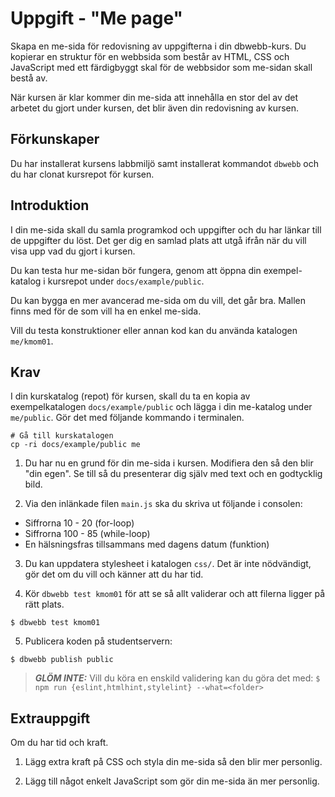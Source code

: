 Uppgift - "Me page"
==================================

Skapa en me-sida för redovisning av uppgifterna i din dbwebb-kurs. Du kopierar en struktur för en webbsida som består av HTML, CSS och JavaScript med ett färdigbyggt skal för de webbsidor som me-sidan skall bestå av.

När kursen är klar kommer din me-sida att innehålla en stor del av det arbetet du gjort under kursen, det blir även din redovisning av kursen.



Förkunskaper
-----------------------

Du har installerat kursens labbmiljö samt installerat kommandot `dbwebb` och du har clonat kursrepot för kursen.



Introduktion
-----------------------

I din me-sida skall du samla programkod och uppgifter och du har länkar till de uppgifter du löst. Det ger dig en samlad plats att utgå ifrån när du vill visa upp vad du gjort i kursen.

<!-- Redovisningstexterna är en del av underlaget till [bedömning och betygsättning](https://dbwebb.se/kurser/faq/bedomning-och-betygsattning) i kursen. -->

Du kan testa hur me-sidan bör fungera, genom att öppna din exempel-katalog i kursrepot under `docs/example/public`.

Du kan bygga en mer avancerad me-sida om du vill, det går bra. Mallen finns med för de som vill ha en enkel me-sida.

Vill du testa konstruktioner eller annan kod kan du använda katalogen `me/kmom01`.



Krav
-----------------------

I din kurskatalog (repot) för kursen, skall du ta en kopia av exempelkatalogen `docs/example/public` och lägga i din me-katalog under `me/public`. Gör det med följande kommando i terminalen.

```console
# Gå till kurskatalogen
cp -ri docs/example/public me
```

1. Du har nu en grund för din me-sida i kursen. Modifiera den så den blir "din egen". Se till så du presenterar dig själv med text och en godtycklig bild.

2. Via den inlänkade filen `main.js` ska du skriva ut följande i consolen:
  * Siffrorna 10 - 20 (for-loop)
  * Siffrorna 100 - 85 (while-loop)
  * En hälsningsfras tillsammans med dagens datum (funktion)

3. Du kan uppdatera stylesheet i katalogen `css/`. Det är inte nödvändigt, gör det om du vill och känner att du har tid.

4. Kör `dbwebb test kmom01` för att se så allt validerar och att filerna ligger på rätt plats.

```console
$ dbwebb test kmom01
```

5. Publicera koden på studentservern:

```console
$ dbwebb publish public
```

> **_GLÖM INTE:_** Vill du köra en enskild validering kan du göra det med: `$ npm run {eslint,htmlhint,stylelint} --what=<folder>`

Extrauppgift
-----------------------

Om du har tid och kraft.

1. Lägg extra kraft på CSS och styla din me-sida så den blir mer personlig.

1. Lägg till något enkelt JavaScript som gör din me-sida än mer personlig.

